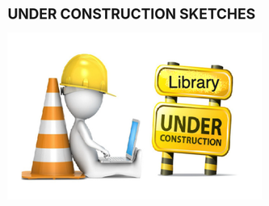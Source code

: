 # UNDER CONSTRUCTION SKETCHES

![Under construction...](../../extras/images/under_construction.png)



